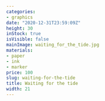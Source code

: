 ```yaml
---
categories:
- graphics
date: "2020-12-31T23:59:09Z"
height: 30
inStock: true
isVisible: false
mainImage: waiting_for_the_tide.jpg
materials:
- paper
- ink
- marker
price: 100
slug: waiting-for-the-tide
title: Waiting for the tide
width: 21
---
```


